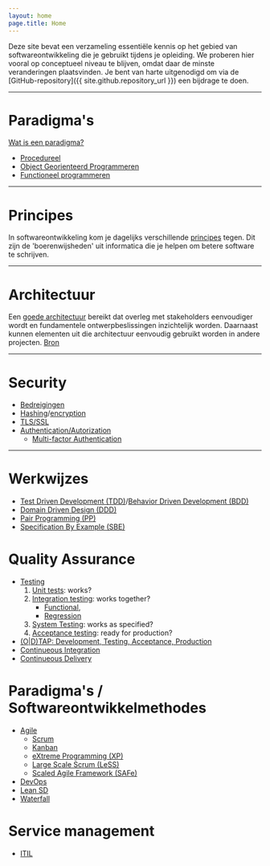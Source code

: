 ```yaml
---
layout: home
page.title: Home
---
```


Deze site bevat een verzameling essentiële kennis op het gebied van softwareontwikkeling die je gebruikt tijdens je opleiding. We proberen hier vooral op conceptueel niveau te blijven, omdat daar de minste veranderingen plaatsvinden. Je bent van harte uitgenodigd om via de [GitHub-repository]({{ site.github.repository_url }}) een bijdrage te doen.

---

# Paradigma's
[Wat is een paradigma?](https://www.freecodecamp.org/news/what-exactly-is-a-programming-paradigm/)

- [Procedureel](https://en.wikipedia.org/wiki/Procedural_programming)
- [Object Georienteerd Programmeren](paradigmas/oo)
- [Functioneel programmeren](paradigmas/f)

---

# Principes
In softwareontwikkeling kom je dagelijks verschillende [principes](principes) tegen. Dit zijn de 'boerenwijsheden' uit informatica die je helpen om betere software te schrijven.

---

# Architectuur
Een [goede architectuur](architectuur) bereikt dat overleg met stakeholders eenvoudiger wordt en fundamentele ontwerpbeslissingen inzichtelijk worden. Daarnaast kunnen elementen uit die architectuur eenvoudig gebruikt worden in andere projecten. [Bron](https://nl.wikipedia.org/wiki/Software-architectuur)

---

# Security

- [Bedreigingen](https://en.wikipedia.org/wiki/Information_security)
- [Hashing](https://en.wikipedia.org/wiki/Hash_function)/[encryption](https://en.wikipedia.org/wiki/Encryption)
- [TLS/SSL](https://en.wikipedia.org/wiki/Transport_Layer_Security)
- [Authentication/Autorization](https://en.wikipedia.org/wiki/Authentication)
  - [Multi-factor Authentication](https://en.wikipedia.org/wiki/Multi-factor_authentication)

---

# Werkwijzes

- [Test Driven Development (TDD)](https://en.wikipedia.org/wiki/Test-driven_development)/[Behavior Driven Development (BDD)](https://en.wikipedia.org/wiki/Behavior-driven_development)
- [Domain Driven Design (DDD)](https://en.wikipedia.org/wiki/Domain-driven_design)
- [Pair Programming (PP)](https://en.wikipedia.org/wiki/Pair_programming)
- [Specification By Example (SBE)](https://en.wikipedia.org/wiki/Specification_by_example)

# Quality Assurance

- [Testing](https://en.wikipedia.org/wiki/Software_testing)
  1. [Unit tests](https://en.wikipedia.org/wiki/Unit_testing): works?
  2. [Integration testing](https://en.wikipedia.org/wiki/Integration_testing): works together?
     - [Functional](https://en.wikipedia.org/wiki/Functional_testing), 
     - [Regression](https://en.wikipedia.org/wiki/Regression_testing)
  3. [System Testing](https://en.wikipedia.org/wiki/System_testing): works as specified?
  4. [Acceptance testing](https://en.wikipedia.org/wiki/Software_testing#Acceptance_testing): ready for production?
- [(O|D)TAP: Development, Testing, Acceptance, Production](https://en.wikipedia.org/wiki/Development,_testing,_acceptance_and_production)
- [Continueous Integration](https://en.wikipedia.org/wiki/Continuous_integration)
- [Continueous Delivery](https://en.wikipedia.org/wiki/Continuous_delivery)


# Paradigma's / Softwareontwikkelmethodes
- [Agile](https://agilemanifesto.org/)
    - [Scrum](https://en.wikipedia.org/wiki/Scrum_(software_development))
    - [Kanban](https://en.wikipedia.org/wiki/Kanban_(development))
    - [eXtreme Programming (XP)](https://en.wikipedia.org/wiki/Extreme_programming)
    - [Large Scale Scrum (LeSS)](https://en.wikipedia.org/wiki/Scrum_(software_development)#Large-scale_Scrum)
    - [Scaled Agile Framework (SAFe)](https://en.wikipedia.org/wiki/Scaled_agile_framework)
- [DevOps](https://en.wikipedia.org/wiki/DevOps)
- [Lean SD](https://en.wikipedia.org/wiki/Lean_software_development)
- [Waterfall](https://en.wikipedia.org/wiki/Waterfall_model)

# Service management
- [ITIL](https://en.wikipedia.org/wiki/ITIL)